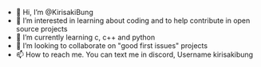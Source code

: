 - 👋 Hi, I’m @KirisakiBung
- 👀 I’m interested in learning about coding and to help contribute in open source projects
- 🌱 I’m currently learning c, c++ and python
- 💞️ I’m looking to collaborate on "good first issues" projects
- 📫 How to reach me. You can text me in discord, Username kirisakibung

<!---
KirisakiBung/KirisakiBung is a ✨ special ✨ repository because its `README.md` (this file) appears on your GitHub profile.
You can click the Preview link to take a look at your changes.
--->
